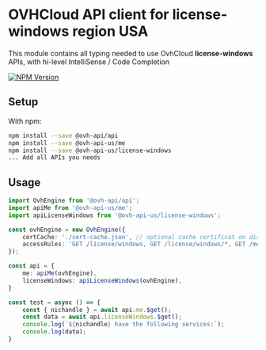 # OVHCloud API client for **license-windows** region USA

This module contains all typing needed to use OvhCloud **license-windows** APIs, with hi-level IntelliSense / Code Completion

[![NPM Version](https://img.shields.io/npm/v/@ovh-api-us/license-windows.svg?style=flat)](https://www.npmjs.org/package/@ovh-api-us/license-windows)

## Setup

With npm:

```bash
npm install --save @ovh-api/api
npm install --save @ovh-api-us/me
npm install --save @ovh-api-us/license-windows
... Add all APIs you needs
```

## Usage

```typescript
import OvhEngine from '@ovh-api/api';
import apiMe from '@ovh-api-us/me';
import apiLicenseWindows from '@ovh-api-us/license-windows';

const ovhEngine = new OvhEngine({ 
    certCache: './cert-cache.json', // optional cache certificat on disk.
    accessRules: 'GET /license/windows, GET /license/windows/*, GET /me', // optional limit the requested privileges.
});

const api = {
    me: apiMe(ovhEngine),
    licenseWindows: apiLicenseWindows(ovhEngine),
}

const test = async () => {
    const { nichandle } = await api.me.$get();
    const data = await api.licenseWindows.$get();
    console.log(`${nichandle} have the following services:`);
    console.log(data);
}
```
